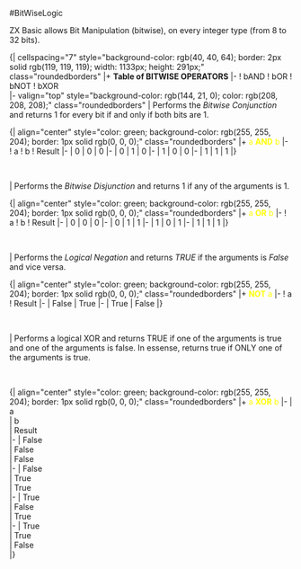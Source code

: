 #BitWiseLogic

ZX Basic allows Bit Manipulation (bitwise), on every integer type (from 8 to 32 bits).

{| cellspacing="7" style="background-color: rgb(40, 40, 64); border: 2px solid rgb(119, 119, 119); width: 1133px; height: 291px;" class="roundedborders"
|+ **Table of BITWISE OPERATORS** 
|-
! bAND
! bOR
! bNOT 
! bXOR<br>
|- valign="top" style="background-color: rgb(144, 21, 0); color: rgb(208, 208, 208);" class="roundedborders"
| Performs the _Bitwise Conjunction_ and returns 1 for every bit if and only if both bits are 1. 
<br> 

{| align="center" style="color: green; background-color: rgb(255, 255, 204); border: 1px solid rgb(0, 0, 0);" class="roundedborders"
|+ <span style="color: yellow;">a **AND** b</span> 
|-
! a 
! b 
! Result
|-
| 0 
| 0
| 0
|-
| 0
| 1 
| 0
|-
| 1
| 0
| 0
|-
| 1
| 1
| 1
|}

<br> 

| Performs the _Bitwise Disjunction_ and returns 1 if any of the arguments is 1. 
<br> 

{| align="center" style="color: green; background-color: rgb(255, 255, 204); border: 1px solid rgb(0, 0, 0);" class="roundedborders"
|+ <span style="color: yellow;">a **OR** b</span> 
|-
! a 
! b 
! Result
|-
| 0
| 0 
| 0
|-
| 0 
| 1 
| 1
|-
| 1 
| 0 
| 1
|-
| 1 
| 1 
| 1
|}

<br> 

| Performs the _Logical Negation_ and returns _TRUE_ if the arguments is _False_ and vice versa. 
<br> 

{| align="center" style="color: green; background-color: rgb(255, 255, 204); border: 1px solid rgb(0, 0, 0);" class="roundedborders"
|+ <span style="color: yellow;">**NOT** a</span> 
|-
! a 
! Result
|-
| False 
| True
|-
| True 
| False
|}

<br> 

| 
Performs a logical XOR and returns TRUE if one of the arguments is true and one of the arguments is false. In essense, returns true if ONLY one of the arguments is true. 

<br> 

{| align="center" style="color: green; background-color: rgb(255, 255, 204); border: 1px solid rgb(0, 0, 0);" class="roundedborders"
|+ <span style="color: yellow;">a **XOR** b</span> 
|-
| a<br> 
| b<br> 
| Result<br>
|-
| False<br> 
| False<br> 
| False<br>
|-
| False<br> 
| True<br> 
| True<br>
|-
| True<br> 
| False<br> 
| True<br>
|-
| True<br> 
| True<br> 
| False<br>
|}



